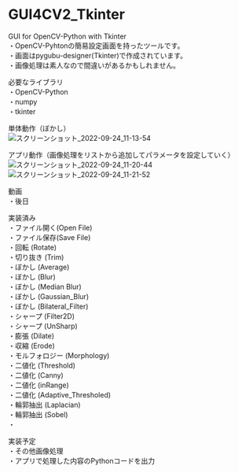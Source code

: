 # GUI4CV2_Tkinter  
GUI for OpenCV-Python with Tkinter  
・OpenCV-Pyhtonの簡易設定画面を持ったツールです。  
・画面はpygubu-designer(Tkinter)で作成されています。  
・画像処理は素人なので間違いがあるかもしれません。  
  
必要なライブラリ  
・OpenCV-Python  
・numpy  
・tkinter
  
単体動作（ぼかし）  
![スクリーンショット_2022-09-24_11-13-54](https://user-images.githubusercontent.com/86605611/192075844-00cecf9b-a432-4740-b0da-f4ccbdbb8d80.png)

  
アプリ動作（画像処理をリストから追加してパラメータを設定していく）  
![スクリーンショット_2022-09-24_11-20-44](https://user-images.githubusercontent.com/86605611/192076052-25b7f997-86cd-4de7-a650-48c55700d2cc.png)
![スクリーンショット_2022-09-24_11-21-52](https://user-images.githubusercontent.com/86605611/192076061-6e088691-ed36-4180-971a-e33c218a0d89.png)

  
動画    
・後日  
  
実装済み  
・ファイル開く(Open File)  
・ファイル保存(Save File)  
・回転 (Rotate)  
・切り抜き (Trim)  
・ぼかし (Average)  
・ぼかし (Blur)  
・ぼかし (Median Blur)  
・ぼかし (Gaussian_Blur)  
・ぼかし (Bilateral_Filter)  
・シャープ (Filter2D)  
・シャープ (UnSharp)  
・膨張 (Dilate)  
・収縮 (Erode)  
・モルフォロジー (Morphology)  
・二値化 (Threshold)  
・二値化 (Canny)  
・二値化 (inRange)  
・二値化 (Adaptive_Thresholed)  
・輪郭抽出 (Laplacian)  
・輪郭抽出 (Sobel)  
・  
  
実装予定  
・その他画像処理  
・アプリで処理した内容のPythonコードを出力  

